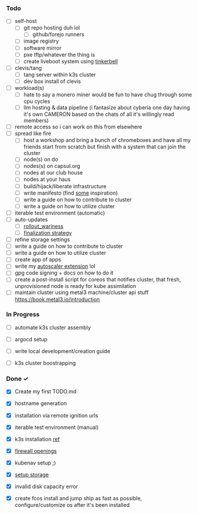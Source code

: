 ### Todo

- [ ] self-host
  - [ ] git repo hosting duh lol
    - [ ] github/forejo runners

  - [ ] image registry
  - [ ] software mirror
  - [ ] pxe tftp/whatever the thing is
  - [ ] create liveboot system using [tinkerbell](https://tinkerbell.org/)
- [ ] clevis/tang  
  - [ ] tang server within k3s cluster
  - [ ] dev box install of clevis
- [ ] workload(s)
  - [ ] hate to say a monero miner would be fun to have chug through some cpu cycles
  - [ ] llm hosting & data pipeline (i fantasize about cyberia one day having it's own CAMERON based on the chats of all it's willingly read members)
- [ ] remote access so i can work on this from elsewhere
- [ ] spread like fire
  - [ ] host a workshop and bring a bunch of chromeboxes and have all my friends start from scratch but finish with a system that can join the cluster
  - [ ] node(s) on do
  - [ ] nodes(s) on capsul.org
  - [ ] nodes at our club house
  - [ ] nodes at your haus
  - [ ] build/hijack/liberate infrastructure
  - [ ] write manifesto (find [some](https://web.archive.org/web/20190310071427/https://telecomix.org/firstmanifesto.txt) inspiration)
  - [ ] write a guide on how to contribute to cluster
  - [ ] write a guide on how to utilize cluster

- [ ] iterable test environment (automatic)
- [ ] auto-updates
  - [ ] [rollout_wariness](https://docs.fedoraproject.org/en-US/fedora-coreos/auto-updates/#_wariness_to_updates)
  - [ ] [finalization strategy](https://docs.fedoraproject.org/en-US/fedora-coreos/auto-updates/#_os_update_finalization)
- [ ] refine storage settings
- [ ] write a guide on how to contribute to cluster
- [ ] write a guide on how to utilize cluster
- [ ] create app of apps
- [ ] write my [autoscaler extension](https://github.com/facklambda/ecu) lol
- [ ] gpg code signing + docs on how to do it
- [ ] create a post-install script for coreos that notifies cluster, that fresh, unprovisioned node is ready for kube assimilation
- [ ] maintain cluster using metal3 machine/cluster api stuff https://book.metal3.io/introduction

### In Progress
- [ ] automate k3s cluster assembly
- [ ] argocd setup
- [ ] write local development/creation guide
- [ ] k3s cluster boostrapping  



### Done ✓

- [x] Create my first TODO.md 
- [x] hostname generation
- [x] installation via remote ignition urls
- [x] iterable test environment (manual)
- [x] k3s installation [ref](https://github.com/k3s-io/k3s/issues/7666)
- [x] [firewall openings](https://docs.k3s.io/advanced#red-hat-enterprise-linux--centos--fedora)
- [x] kubenav setup ;)
- [x] [setup storage](https://docs.k3s.io/storage#setting-up-longhorn) 
- [x] invalid disk capacity error
- [x] create fcos install and jump ship as fast as possible, configure/customize os after it's been installed

